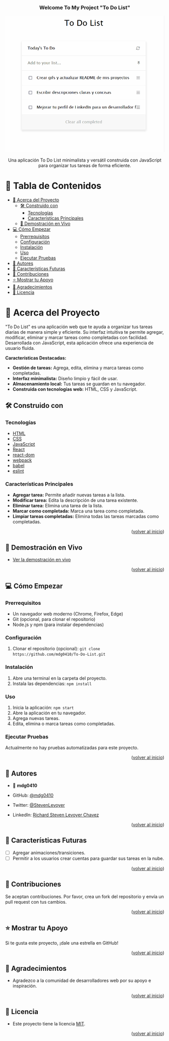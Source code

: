 <a name="readme-top"></a>

<div align="center">
  <h3><b>Welcome To My Project "To Do List"</b></h3>
  <img src="./ToDoList.gif" alt="To Do List Demo">
  <p>Una aplicación To Do List minimalista y versátil construida con JavaScript para organizar tus tareas de forma eficiente.</p> 
</div>

# 📗 Tabla de Contenidos

- [📖 Acerca del Proyecto](#acerca-del-proyecto)
  - [🛠 Construido con](#construido-con)
    - [Tecnologías](#tecnologias)
    - [Características Principales](#caracteristicas-principales)
  - [🚀 Demostración en Vivo](#demostracion-en-vivo)
- [💻 Cómo Empezar](#como-empezar)
  - [Prerrequisitos](#prerrequisitos)
  - [Configuración](#configuracion)
  - [Instalación](#instalacion)
  - [Uso](#uso)
  - [Ejecutar Pruebas](#ejecutar-pruebas)
- [👥 Autores](#autores)
- [🔭 Características Futuras](#caracteristicas-futuras)
- [🤝 Contribuciones](#contribuciones)
- [⭐️ Mostrar tu Apoyo](#mostrar-tu-apoyo)
- [🙏 Agradecimientos](#agradecimientos)
- [📝 Licencia](#licencia)

# 📖 Acerca del Proyecto <a name="acerca-del-proyecto"></a>

"To Do List" es una aplicación web que te ayuda a organizar tus tareas diarias de manera simple y eficiente. Su interfaz intuitiva te permite agregar, modificar, eliminar y marcar tareas como completadas con facilidad. Desarrollada con JavaScript, esta aplicación ofrece una experiencia de usuario fluida.

**Características Destacadas:**

*   **Gestión de tareas:** Agrega, edita, elimina y marca tareas como completadas.
*   **Interfaz minimalista:** Diseño limpio y fácil de usar.
*   **Almacenamiento local:** Tus tareas se guardan en tu navegador.
*   **Construida con tecnologías web:** HTML, CSS y JavaScript.

## 🛠 Construido con <a name="construido-con"></a>

### Tecnologías <a name="tecnologias"></a>

-   [HTML](https://www.w3schools.com/html/default.asp)
-   [CSS](https://www.w3schools.com/css/default.asp)
-   [JavaScript](https://www.javascript.com/)
-   [React](https://reactjs.org/)
-   [react-dom](https://reactjs.org/docs/react-dom.html)
-   [webpack](https://webpack.js.org/)
-   [babel](https://babeljs.io/)
-   [eslint](https://eslint.org/)

### Características Principales <a name="caracteristicas-principales"></a>

-   **Agregar tarea:** Permite añadir nuevas tareas a la lista.
-   **Modificar tarea:** Edita la descripción de una tarea existente.
-   **Eliminar tarea:** Elimina una tarea de la lista.
-   **Marcar como completada:** Marca una tarea como completada.
-   **Limpiar tareas completadas:** Elimina todas las tareas marcadas como completadas.

<p align="right">(<a href="#readme-top">volver al inicio</a>)</p>

## 🚀 Demostración en Vivo <a name="demostracion-en-vivo"></a>

- [Ver la demostración en vivo](https://mdg0410.github.io/To-Do-List/)

<p align="right">(<a href="#readme-top">volver al inicio</a>)</p>

## 💻 Cómo Empezar <a name="como-empezar"></a>

### Prerrequisitos

-   Un navegador web moderno (Chrome, Firefox, Edge)
-   Git (opcional, para clonar el repositorio)
-   Node.js y npm (para instalar dependencias)

### Configuración

1.  Clonar el repositorio (opcional): `git clone https://github.com/mdg0410/To-Do-List.git`

### Instalación

1.  Abre una terminal en la carpeta del proyecto.
2.  Instala las dependencias: `npm install`

### Uso

1.  Inicia la aplicación: `npm start`
2.  Abre la aplicación en tu navegador.
3.  Agrega nuevas tareas.
4.  Edita, elimina o marca tareas como completadas.

### Ejecutar Pruebas

Actualmente no hay pruebas automatizadas para este proyecto.

<p align="right">(<a href="#readme-top">volver al inicio</a>)</p>

## 👥 Autores <a name="autores"></a>

-   👤 **mdg0410**

-   GitHub: [@mdg0410](https://github.com/mdg0410/)
-   Twitter: [@StevenLevoyer](https://twitter.com/StevenLevoyer)
-   LinkedIn: [Richard Steven Levoyer Chavez](https://www.linkedin.com/in/richard-steven-levoyer-chavez-9b902525b/)

<p align="right">(<a href="#readme-top">volver al inicio</a>)</p>

## 🔭 Características Futuras <a name="caracteristicas-futuras"></a>

-   [ ] Agregar animaciones/transiciones.
-   [ ] Permitir a los usuarios crear cuentas para guardar sus tareas en la nube.

<p align="right">(<a href="#readme-top">volver al inicio</a>)</p>

## 🤝 Contribuciones <a name="contribuciones"></a>

Se aceptan contribuciones. Por favor, crea un fork del repositorio y envía un pull request con tus cambios.

<p align="right">(<a href="#readme-top">volver al inicio</a>)</p>

## ⭐️ Mostrar tu Apoyo <a name="mostrar-tu-apoyo"></a>

Si te gusta este proyecto, ¡dale una estrella en GitHub!

<p align="right">(<a href="#readme-top">volver al inicio</a>)</p>

## 🙏 Agradecimientos <a name="agradecimientos"></a>

- Agradezco a la comunidad de desarrolladores web por su apoyo e inspiración.

<p align="right">(<a href="#readme-top">volver al inicio</a>)</p>

## 📝 Licencia <a name="licencia"></a>

-   Este proyecto tiene la licencia [MIT](https://github.com/mdg0410/To-Do-List/blob/main/LICENSE).

<p align="right">(<a href="#readme-top">volver al inicio</a>)</p>
